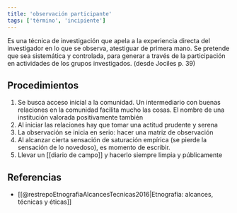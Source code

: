 ```yaml
---
title: 'observación participante'
tags: ['término', 'incipiente']
---
```


Es una técnica de investigación que apela a la experiencia directa del investigador en lo que se observa, atestiguar de primera mano. Se pretende que sea sistemática y controlada, para generar a través de la participación en actividades de los grupos investigados. (desde Jociles p. 39)

## Procedimientos

1. Se busca acceso inicial a la comunidad. Un intermediario con buenas relaciones en la comunidad facilita mucho las cosas. El nombre de una institución valorada positivamente también
2. Al iniciar las relaciones hay que tomar una actitud prudente y serena
3. La observación se inicia en serio: hacer una matriz de observación 
4. Al alcanzar cierta sensación de saturación empírica (se pierde la sensación de lo novedoso), es momento de escribir.
5. Llevar un [[diario de campo]] y hacerlo siempre limpia y públicamente

## Referencias

- [[@restrepoEtnografiaAlcancesTecnicas2016|Etnografía: alcances, técnicas y éticas]]
